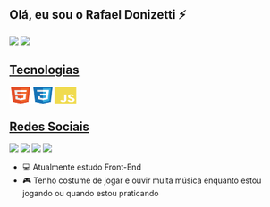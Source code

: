 ## Olá, eu sou o Rafael Donizetti ⚡

<div>
  <a href="https://github.com/RafaelDonizetti">
  <img height="180em" src="https://github-readme-stats.vercel.app/api?username=RafaelDonizetti&show_icons=true&theme=dark&include_all_commits=true&count_private=true"/>
  <img height="180em" src="https://github-readme-stats.vercel.app/api/top-langs/?username=RafaelDonizetti&layout=compact&langs_count=7&theme=dark"/>
</div>

## Tecnologias
<div style="display: flex"><br>
  <img align="center" alt="Rafa-HTML" height="30" width="40" src="https://raw.githubusercontent.com/devicons/devicon/master/icons/html5/html5-original.svg">
  <img align="center" alt="Rafa-CSS" height="30" width="40" src="https://raw.githubusercontent.com/devicons/devicon/master/icons/css3/css3-original.svg">
  <img align="center" alt="Rafa-Js" height="30" width="40" src="https://raw.githubusercontent.com/devicons/devicon/master/icons/javascript/javascript-plain.svg">
</div>

## Redes Sociais
<div> 
  <a href = "https://discord.gg/GjMpMEq" target:"_blank"><img src="https://img.shields.io/badge/Discord-7289DA?style=for-the-badge&logo=discord&logoColor=white"></a>
  <a href = "" target:"_blank"><img src="https://img.shields.io/badge/LinkedIn-0077B5?style=for-the-badge&logo=linkedin&logoColor=white"></a>
  <a href = "https://open.spotify.com/user/hyperx145?si=N7HRs6dCRUaJw0He_Mmojw&utm_source=whatsapp" target:"_blank"><img src="https://img.shields.io/badge/Spotify-1ED760?&style=for-the-badge&logo=spotify&logoColor=white"></a>
  <a href = "https://steamcommunity.com/id/ittezinoD/" target:"_blank"><img src="https://img.shields.io/badge/Steam-000000?style=for-the-badge&logo=steam&logoColor=white"></a>
</div>

- 💻 Atualmente estudo Front-End 
- 🎮 Tenho costume de jogar e ouvir muita música enquanto estou jogando ou quando estou praticando 
